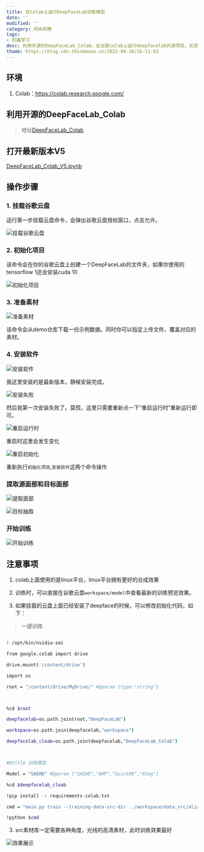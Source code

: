 ```yaml
---
title: 在Colab上运行DeepfaceLab训练模型
date: ''
modified: ''
category: 闲余折腾
tags:
- 机器学习
desc: 利用开源的DeepFaceLab_Colab，在谷歌colab上运行deepfacelab开源项目。实现云GPU训练
thumb: https://blog.cdn.thinkmoon.cn/2022-04-10/16-11-03
---
```



## 环境
1. Colab：https://colab.research.google.com/

## 利用开源的DeepFaceLab_Colab
> 地址[DeepFaceLab_Colab](https://github.com/dream80/DeepFaceLab_Colab)

## 打开最新版本V5

[DeepFaceLab_Colab_V5.ipynb](https://github.com/dream80/DeepFaceLab_Colab/blob/master/DeepFaceLab_Colab_V5.ipynb)

## 操作步骤

### 1. 挂载谷歌云盘

运行第一步挂载云盘命令，会弹出谷歌云盘授权窗口，点击允许。

![挂载谷歌云盘](https://blog.cdn.thinkmoon.cn/2022-07-09/16-20-55)

### 2. 初始化项目

该命令会在你的谷歌云盘上创建一个DeepFaceLab的文件夹，如果你使用的tensorflow 1还会安装cuda 10

![初始化项目](https://blog.cdn.thinkmoon.cn/2022-07-09/16-27-23)

### 3. 准备素材
![准备素材](https://blog.cdn.thinkmoon.cn/2022-07-09/16-28-59)

该命令会从demo仓库下载一份示例数据。同时你可以指定上传文件，覆盖对应的素材。

### 4. 安装软件

![安装软件](https://blog.cdn.thinkmoon.cn/2022-07-09/16-31-11)

我这里安装的是最新版本，静候安装完成。

![安装失败](https://blog.cdn.thinkmoon.cn/2022-07-09/16-32-43)

然后我第一次安装失败了。莫慌，这里只需要重新点一下“重启运行时”重新运行即可。

![重启运行时](https://blog.cdn.thinkmoon.cn/2022-07-09/16-34-00)

重启时这里会发生变化

![重启初始化](https://blog.cdn.thinkmoon.cn/2022-07-09/16-34-49)

重新执行`初始化项目`,`安装软件`这两个命令操作

### 提取源面部和目标面部

![提取面部](https://blog.cdn.thinkmoon.cn/2022-07-09/16-38-53)

![目标抽取](https://blog.cdn.thinkmoon.cn/2022-07-09/16-42-11)

### 开始训练

![开始训练](https://blog.cdn.thinkmoon.cn/2022-07-09/16-43-26)

## 注意事项

1. colab上面使用的是linux平台，linux平台拥有更好的合成效果
2. 训练时，可以直接在谷歌云盘`workspace/model`中查看最新的训练预览效果。
3. 如果挂载的云盘上面已经安装了deepface的时候，可以修改初始化代码，如下：

> 一键训练
```bash
! /opt/bin/nvidia-smi
from google.colab import drive
drive.mount('/content/drive')
import os 
root = "/content/drive/MyDrive/" #@param {type:"string"}

%cd $root
deepfacelab=os.path.join(root,"DeepFaceLab")
workspace=os.path.join(deepfacelab,"workspace")
deepfacelab_cloab=os.path.join(deepfacelab,"DeepFaceLab_Colab")

#@title 训练模型
Model = "SAEHD" #@param ["SAEHD","AMP","Quick96","XSeg"]
%cd $deepfacelab_cloab
!pip install -r requirements-colab.txt  
cmd = "main.py train --training-data-src-dir ../workspace/data_src/aligned --training-data-dst-dir ../workspace/data_dst/aligned --model-dir ../workspace/model --model "+Model+" --no-preview"
!python $cmd
```

3. src素材库一定需要各种角度，光线的高清素材，此时训练效果最好

![效果展示](https://blog.cdn.thinkmoon.cn/2022-04-10/16-11-03)